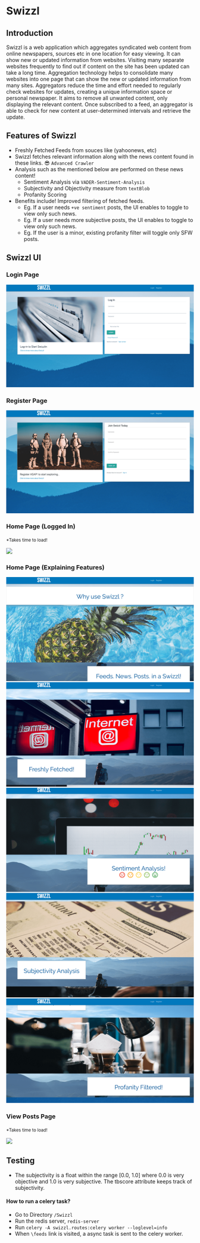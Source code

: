 # Swizzl

## Introduction

Swizzl is a web application which aggregates syndicated web content from online newspapers, sources etc in one location for easy viewing. It can show new or updated information from websites. Visiting many separate websites frequently to find out if content on the site has been updated can take a long time. Aggregation technology helps to consolidate many websites into one page that can show the new or updated information from many sites. Aggregators reduce the time and effort needed to regularly check websites for updates, creating a unique information space or personal newspaper. It aims to remove all unwanted content, only displaying the relevant content. Once subscribed to a feed, an aggregator is able to check for new content at user-determined intervals and retrieve the update.

## Features of Swizzl

* Freshly Fetched Feeds from souces like (yahoonews, etc)
* Swizzl fetches relevant information along with the news content found in these links. :sunglasses:  ```Advanced Crawler```
* Analysis such as the mentioned below are performed on these news content! 
    * Sentiment Analysis via ```VADER-Sentiment-Analysis```
    * Subjectivity and Objectivity measure from ```textBlob```
    * Profanity Scoring
* Benefits include! Improved filtering of fetched feeds.
    * Eg. If a user needs ```+ve sentiment``` posts, the UI enables to toggle to view only such news.
    * Eg. If a user needs more subjective posts, the UI enables to toggle to view only such news.
    * Eg. If the user is a minor, existing profanity filter will toggle only SFW posts.
    
## Swizzl UI 

### Login Page

![](https://github.com/JaganKaartik/Swizzl/blob/master/Documentation/Images/login.png)

### Register Page

![](https://github.com/JaganKaartik/Swizzl/blob/master/Documentation/Images/register.png)

### Home Page (Logged In) 
<small>*Takes time to load!</small>

![](https://github.com/JaganKaartik/Swizzl/blob/master/Documentation/Images/homePage.gif)

### Home Page (Explaining Features)

![](https://github.com/JaganKaartik/Swizzl/blob/master/Documentation/Images/f1.png)
![](https://github.com/JaganKaartik/Swizzl/blob/master/Documentation/Images/f2.png)
![](https://github.com/JaganKaartik/Swizzl/blob/master/Documentation/Images/f3.png)
![](https://github.com/JaganKaartik/Swizzl/blob/master/Documentation/Images/f4.png)
![](https://github.com/JaganKaartik/Swizzl/blob/master/Documentation/Images/f5.png)

### View Posts Page
<small>*Takes time to load!</small>

![](https://github.com/JaganKaartik/Swizzl/blob/master/Documentation/Images/feedsPage.gif)


## Testing

* The subjectivity is a float within the range [0.0, 1.0] where 0.0 is very objective and 1.0 is very subjective. The tbscore attribute keeps track of subjectivity.


#### How to run a celery task?

* Go to Directory ```/Swizzl```
* Run the redis server, ```redis-server```
* Run ```celery -A swizzl.routes:celery worker --loglevel=info``` 
* When ```\feeds``` link is visited, a async task is sent to the celery worker.

